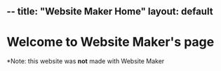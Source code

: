 --
title: "Website Maker Home"
layout: default
--

# Welcome to Website Maker's page



*Note: this website was **not** made with Website Maker
